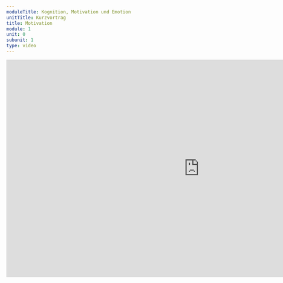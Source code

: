 ```yaml
---
moduleTitle: Kognition, Motivation und Emotion
unitTitle: Kurzvortrag
title: Motivation
module: 1
unit: 0
subunit: 1
type: video
---
```


<iframe width="1019" height="574" src="https://www.youtube.com/embed/gZ5ZAGccYX8" frameborder="0" allow="accelerometer; autoplay; encrypted-media; gyroscope; picture-in-picture" allowfullscreen></iframe>